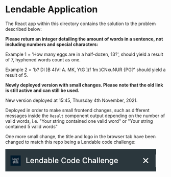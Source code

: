 # Lendable Application

The React app within this directory contains the solution to the problem described below:

**Please return an integer detailing the amount of words in a sentence, not including numbers and special characters:**

Example 1 = 'How many eggs are in a half-dozen, 13?', should yield a result of 7, hyphened words count as one.

Example 2 = 'b? Dl )B 4(V! A. MK, YtG ](f 1m )CNxuNUR {PG?' should yield a result of 5.

**Newly deployed version with small changes. Please note that the old link is still active and can still be used.**

New version deployed at 15:45, Thursday 4th November, 2021. 

Deployed in order to make small frontend changes, such as different messages inside the `Result` component output depending on the number of valid words, i.e. "Your string contained one valid word" or "Your string contained 5 valid words"

One more small change, the title and logo in the browser tab have been changed to match this repo being a Lendable code challenge:

![alt text](/logo-screenshot.png)